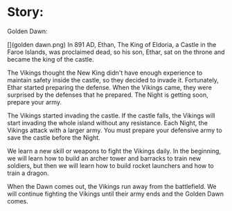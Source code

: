 # Story:
Golden Dawn:

[](golden dawn.png)
In 891 AD, Ethan, The King of Eldoria, a Castle in the Faroe Islands, was proclaimed dead, so his son, Ethar, sat on the throne and became the king of the castle.

The Vikings thought the New King didn't have enough experience to maintain safety inside the castle, so they decided to invade it. Fortunately, Ethar started preparing the defense. When the Vikings came, they were surprised by the defenses that he prepared. The Night is getting soon, prepare your army.

The Vikings started invading the castle. If the castle falls, the Vikings will start invading the whole island without any resistance. Each Night, the Vikings attack with a larger army. You must prepare your defensive army to save the castle before the Night.

We learn a new skill or weapons to fight the Vikings daily. In the beginning, we will learn how to build an archer tower and barracks to train new soldiers, but then we will learn how to build rocket launchers and how to train a dragon.

When the Dawn comes out, the Vikings run away from the battlefield. We will continue fighting the Vikings until their army ends and the Golden Dawn comes.
